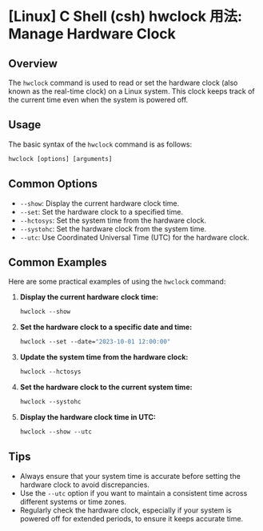 # [Linux] C Shell (csh) hwclock 用法: Manage Hardware Clock

## Overview
The `hwclock` command is used to read or set the hardware clock (also known as the real-time clock) on a Linux system. This clock keeps track of the current time even when the system is powered off.

## Usage
The basic syntax of the `hwclock` command is as follows:

```csh
hwclock [options] [arguments]
```

## Common Options
- `--show`: Display the current hardware clock time.
- `--set`: Set the hardware clock to a specified time.
- `--hctosys`: Set the system time from the hardware clock.
- `--systohc`: Set the hardware clock from the system time.
- `--utc`: Use Coordinated Universal Time (UTC) for the hardware clock.

## Common Examples
Here are some practical examples of using the `hwclock` command:

1. **Display the current hardware clock time:**
   ```csh
   hwclock --show
   ```

2. **Set the hardware clock to a specific date and time:**
   ```csh
   hwclock --set --date="2023-10-01 12:00:00"
   ```

3. **Update the system time from the hardware clock:**
   ```csh
   hwclock --hctosys
   ```

4. **Set the hardware clock to the current system time:**
   ```csh
   hwclock --systohc
   ```

5. **Display the hardware clock time in UTC:**
   ```csh
   hwclock --show --utc
   ```

## Tips
- Always ensure that your system time is accurate before setting the hardware clock to avoid discrepancies.
- Use the `--utc` option if you want to maintain a consistent time across different systems or time zones.
- Regularly check the hardware clock, especially if your system is powered off for extended periods, to ensure it keeps accurate time.